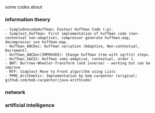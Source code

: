 some codes about


### information theory
    - SimpleOnecodeHuffman: Fastest Huffman Code (:p).
    - Simplest_Huffman: First implementation of huffman code (non-contextual non-adaptive), compressor generate huffman.map, decompressor use huffman.map.
    - Huffman_ANCDec: Huffman variation (Adaptive, Non-contextual, Decrement). 
    - Huffman_ANCDec(IMPROVED): Change huffman tree with sqrt(n) steps.
    - Huffman_SACO1: Huffman semi-adaptive, contextual, order 1.
    - BWT: Burrows-Wheeler-Transform (and inverse) - working but can be improve
    - MTF: Simplest Move to Front algorithm using Lists 
    - PPMC_Arithmetic: Implementation by bob-carpenter (original: github.com/bob-carpenter/java-arithcode)

### network


### artificial intelligence